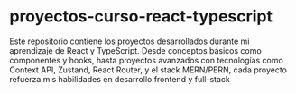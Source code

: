 # proyectos-curso-react-typescript
Este repositorio contiene los proyectos desarrollados durante mi aprendizaje de React y TypeScript. Desde conceptos básicos como componentes y hooks, hasta proyectos avanzados con tecnologías como Context API, Zustand, React Router, y el stack MERN/PERN, cada proyecto refuerza mis habilidades en desarrollo frontend y full-stack
